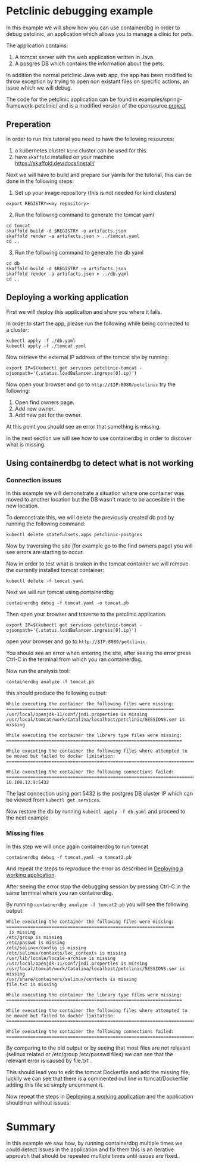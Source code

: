 # Petclinic debugging example

In this example we will show how you can use containerdbg in order to debug petclinic, an application which allows you to manage a clinic for pets.

The application contains:
1. A tomcat server with the web application written in Java.
2. A posgres DB which contains the information about the pets.

In addition the normal petclinic Java web app, the app has been modified to throw exception by trying to open non existant files on specific actions, an issue which we will debug.

The code for the petclinic application can be found in examples/spring-framework-petclinic/ and is a modified version of the opensource [project](https://github.com/spring-petclinic/spring-framework-petclinic)

## Preperation

In order to run this tutorial you need to have the following resources:
1. a kubernetes cluster `kind` cluster can be used for this.
2. have `skaffold` installed on your machine https://skaffold.dev/docs/install/

Next we will have to build and prepare our yamls for the tutorial, this can be done in the following steps:
1. Set up your image repository (this is not needed for kind clusters)
```
export REGISTRY=<my repository>
```
2. Run the following command to generate the tomcat yaml
```
cd tomcat
skaffold build -d $REGISTRY -o artifacts.json
skaffold render -a artifacts.json > ../tomcat.yaml
cd ..
```
3. Run the following command to generate the db yaml
```
cd db
skaffold build -d $REGISTRY -o artifacts.json
skaffold render -a artifacts.json > ../db.yaml
cd ..
```

## Deploying a working application
First we will deploy this application and show you where it fails.

In order to start the app, please run the following while being connected to a cluster:
```
kubectl apply -f ./db.yaml
kubectl apply -f ./tomcat.yaml
```

Now retrieve the external IP address of the tomcat site by running:

```
export IP=$(kubectl get services petclinic-tomcat -ojsonpath='{.status.loadBalancer.ingress[0].ip}')
```

Now open your browser and go to `http://$IP:8080/petclinic` try the following:
1. Open find owners page.
2. Add new owner.
3. Add new pet for the owner.

At this point you should see an error that something is missing.

In the next section we will see how to use containerdbg in order to discover what is missing.


## Using containerdbg to detect what is not working

### Connection issues
In this example we will demonstrate a situation where one container was moved to another location but the DB wasn't made to be accesible in the new location.

To demonstrate this, we will delete the previously created db pod by running the following command:
```
kubectl delete statefulsets.apps petclinic-postgres
```

Now by traversing the site (for example go to the find owners page) you will see errors are starting to occur.

Now in order to test what is broken in the tomcat container we will remove the currently installed tomcat container:
```
kubectl delete -f tomcat.yaml
```

Next we will run tomcat using containerdbg:
```
containerdbg debug -f tomcat.yaml -o tomcat.pb
```

Then open your browser and traverse to the petclinic application.
```
export IP=$(kubectl get services petclinic-tomcat -ojsonpath='{.status.loadBalancer.ingress[0].ip}')
```

open your browser and go to `http://$IP:8080/petclinic`.

You should see an error when entering the site, after seeing the error press Ctrl-C in the terminal from which you ran containerdbg.


Now run the analysis tool:
```
containerdbg analyze -f tomcat.pb
```

this should produce the following output:
```
While executing the container the following files were missing:
===============================================================
/usr/local/openjdk-11/conf/jndi.properties is missing
/usr/local/tomcat/work/Catalina/localhost/petclinic/SESSIONS.ser is missing

While executing the container the library type files were missing:
==================================================================

While executing the container the following files where attempted to be moved but failed to docker limitation:
==============================================================================================================

While executing the container the following connections failed:
==============================================================================================================
10.108.12.9:5432
```

The last connection using port 5432 is the postgres DB cluster IP which can be viewed from `kubectl get services`.

Now restore the db by running `kubectl apply -f db.yaml` and proceed to the next example.

### Missing files
In this step we will once again containerdbg to run tomcat
```
containerdbg debug -f tomcat.yaml -o tomcat2.pb
```

And repeat the steps to reproduce the error as described in [Deploying a working application](#deploying-a-working-application).


After seeing the error stop the debugging session by pressing Ctrl-C in the same terminal where you ran containerdbg.

By running `containerdbg analyze -f tomcat2.pb` you will see the following output:
```
While executing the container the following files were missing:
===============================================================
 is missing
/etc/group is missing
/etc/passwd is missing
/etc/selinux/config is missing
/etc/selinux/contexts/lxc_contexts is missing
/usr/lib/locale/locale-archive is missing
/usr/local/openjdk-11/conf/jndi.properties is missing
/usr/local/tomcat/work/Catalina/localhost/petclinic/SESSIONS.ser is missing
/usr/share/containers/selinux/contexts is missing
file.txt is missing

While executing the container the library type files were missing:
==================================================================

While executing the container the following files where attempted to be moved but failed to docker limitation:
==============================================================================================================

While executing the container the following connections failed:
==============================================================================================================
```

By comparing to the old output or by seeing that most files are not relevant (selinux related or /etc/group /etc/passwd files) we can see that the relevant error is caused by file.txt .

This should lead you to edit the tomcat Dockerfile and add the missing file, luckily we can see that there is a commented out line in tomcat/Dockerfile adding this file so simply uncomment it.

Now repeat the steps in [Deploying a working application](#deploying-a-working-application) and the application should run without issues.


# Summary
In this example we saw how, by running containerdbg multiple times we could detect issues in the application and fix them this is an iterative approach that should be repeated multiple times until issues are fixed.


